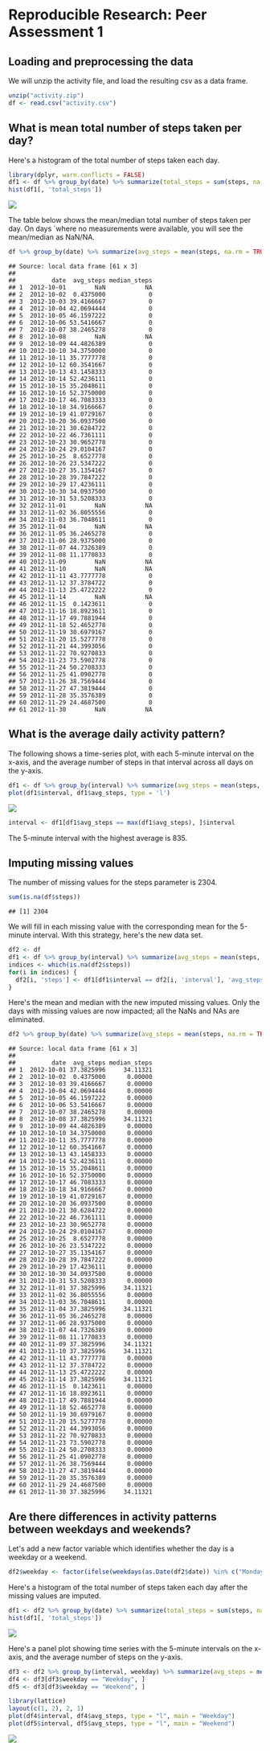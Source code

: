# Reproducible Research: Peer Assessment 1


## Loading and preprocessing the data

We will unzip the activity file, and load the resulting csv as a data frame. 


```r
unzip("activity.zip")
df <- read.csv("activity.csv")
```

## What is mean total number of steps taken per day?

Here's a histogram of the total number of steps taken each day. 

```r
library(dplyr, warn.conflicts = FALSE)
df1 <- df %>% group_by(date) %>% summarize(total_steps = sum(steps, na.rm = TRUE))
hist(df1[, 'total_steps'])
```

![](PA1_template_files/figure-html/unnamed-chunk-2-1.png) 

The table below shows the mean/median total number of steps taken per day. On days `where no measurements were available, you will see the mean/median as NaN/NA. 


```r
df %>% group_by(date) %>% summarize(avg_steps = mean(steps, na.rm = TRUE), median_steps = median(steps, na.rm = TRUE))
```

```
## Source: local data frame [61 x 3]
## 
##          date  avg_steps median_steps
## 1  2012-10-01        NaN           NA
## 2  2012-10-02  0.4375000            0
## 3  2012-10-03 39.4166667            0
## 4  2012-10-04 42.0694444            0
## 5  2012-10-05 46.1597222            0
## 6  2012-10-06 53.5416667            0
## 7  2012-10-07 38.2465278            0
## 8  2012-10-08        NaN           NA
## 9  2012-10-09 44.4826389            0
## 10 2012-10-10 34.3750000            0
## 11 2012-10-11 35.7777778            0
## 12 2012-10-12 60.3541667            0
## 13 2012-10-13 43.1458333            0
## 14 2012-10-14 52.4236111            0
## 15 2012-10-15 35.2048611            0
## 16 2012-10-16 52.3750000            0
## 17 2012-10-17 46.7083333            0
## 18 2012-10-18 34.9166667            0
## 19 2012-10-19 41.0729167            0
## 20 2012-10-20 36.0937500            0
## 21 2012-10-21 30.6284722            0
## 22 2012-10-22 46.7361111            0
## 23 2012-10-23 30.9652778            0
## 24 2012-10-24 29.0104167            0
## 25 2012-10-25  8.6527778            0
## 26 2012-10-26 23.5347222            0
## 27 2012-10-27 35.1354167            0
## 28 2012-10-28 39.7847222            0
## 29 2012-10-29 17.4236111            0
## 30 2012-10-30 34.0937500            0
## 31 2012-10-31 53.5208333            0
## 32 2012-11-01        NaN           NA
## 33 2012-11-02 36.8055556            0
## 34 2012-11-03 36.7048611            0
## 35 2012-11-04        NaN           NA
## 36 2012-11-05 36.2465278            0
## 37 2012-11-06 28.9375000            0
## 38 2012-11-07 44.7326389            0
## 39 2012-11-08 11.1770833            0
## 40 2012-11-09        NaN           NA
## 41 2012-11-10        NaN           NA
## 42 2012-11-11 43.7777778            0
## 43 2012-11-12 37.3784722            0
## 44 2012-11-13 25.4722222            0
## 45 2012-11-14        NaN           NA
## 46 2012-11-15  0.1423611            0
## 47 2012-11-16 18.8923611            0
## 48 2012-11-17 49.7881944            0
## 49 2012-11-18 52.4652778            0
## 50 2012-11-19 30.6979167            0
## 51 2012-11-20 15.5277778            0
## 52 2012-11-21 44.3993056            0
## 53 2012-11-22 70.9270833            0
## 54 2012-11-23 73.5902778            0
## 55 2012-11-24 50.2708333            0
## 56 2012-11-25 41.0902778            0
## 57 2012-11-26 38.7569444            0
## 58 2012-11-27 47.3819444            0
## 59 2012-11-28 35.3576389            0
## 60 2012-11-29 24.4687500            0
## 61 2012-11-30        NaN           NA
```


## What is the average daily activity pattern?

The following shows a time-series plot, with each 5-minute interval on the x-axis, and the average number of steps in that interval across all days on the y-axis. 


```r
df1 <- df %>% group_by(interval) %>% summarize(avg_steps = mean(steps, na.rm = TRUE))
plot(df1$interval, df1$avg_steps, type = 'l')
```

![](PA1_template_files/figure-html/unnamed-chunk-4-1.png) 

```r
interval <- df1[df1$avg_steps == max(df1$avg_steps), ]$interval
```

The 5-minute interval with the highest average is 835. 

## Imputing missing values

The number of missing values for the steps parameter is 2304. 

```r
sum(is.na(df$steps))
```

```
## [1] 2304
```

We will fill in each missing value with the corresponding mean for the 5-minute interval. With this strategy, here's the new data set. 

```r
df2 <- df
df1 <- df %>% group_by(interval) %>% summarize(avg_steps = mean(steps, na.rm = TRUE))
indices <- which(is.na(df2$steps))
for(i in indices) {
  df2[i, 'steps'] <- df1[df1$interval == df2[i, 'interval'], 'avg_steps']
}
```

Here's the mean and median with the new imputed missing values. Only the days with missing values are now impacted; all the NaNs and NAs are eliminated. 


```r
df2 %>% group_by(date) %>% summarize(avg_steps = mean(steps, na.rm = TRUE), median_steps = median(steps, na.rm = TRUE))
```

```
## Source: local data frame [61 x 3]
## 
##          date  avg_steps median_steps
## 1  2012-10-01 37.3825996     34.11321
## 2  2012-10-02  0.4375000      0.00000
## 3  2012-10-03 39.4166667      0.00000
## 4  2012-10-04 42.0694444      0.00000
## 5  2012-10-05 46.1597222      0.00000
## 6  2012-10-06 53.5416667      0.00000
## 7  2012-10-07 38.2465278      0.00000
## 8  2012-10-08 37.3825996     34.11321
## 9  2012-10-09 44.4826389      0.00000
## 10 2012-10-10 34.3750000      0.00000
## 11 2012-10-11 35.7777778      0.00000
## 12 2012-10-12 60.3541667      0.00000
## 13 2012-10-13 43.1458333      0.00000
## 14 2012-10-14 52.4236111      0.00000
## 15 2012-10-15 35.2048611      0.00000
## 16 2012-10-16 52.3750000      0.00000
## 17 2012-10-17 46.7083333      0.00000
## 18 2012-10-18 34.9166667      0.00000
## 19 2012-10-19 41.0729167      0.00000
## 20 2012-10-20 36.0937500      0.00000
## 21 2012-10-21 30.6284722      0.00000
## 22 2012-10-22 46.7361111      0.00000
## 23 2012-10-23 30.9652778      0.00000
## 24 2012-10-24 29.0104167      0.00000
## 25 2012-10-25  8.6527778      0.00000
## 26 2012-10-26 23.5347222      0.00000
## 27 2012-10-27 35.1354167      0.00000
## 28 2012-10-28 39.7847222      0.00000
## 29 2012-10-29 17.4236111      0.00000
## 30 2012-10-30 34.0937500      0.00000
## 31 2012-10-31 53.5208333      0.00000
## 32 2012-11-01 37.3825996     34.11321
## 33 2012-11-02 36.8055556      0.00000
## 34 2012-11-03 36.7048611      0.00000
## 35 2012-11-04 37.3825996     34.11321
## 36 2012-11-05 36.2465278      0.00000
## 37 2012-11-06 28.9375000      0.00000
## 38 2012-11-07 44.7326389      0.00000
## 39 2012-11-08 11.1770833      0.00000
## 40 2012-11-09 37.3825996     34.11321
## 41 2012-11-10 37.3825996     34.11321
## 42 2012-11-11 43.7777778      0.00000
## 43 2012-11-12 37.3784722      0.00000
## 44 2012-11-13 25.4722222      0.00000
## 45 2012-11-14 37.3825996     34.11321
## 46 2012-11-15  0.1423611      0.00000
## 47 2012-11-16 18.8923611      0.00000
## 48 2012-11-17 49.7881944      0.00000
## 49 2012-11-18 52.4652778      0.00000
## 50 2012-11-19 30.6979167      0.00000
## 51 2012-11-20 15.5277778      0.00000
## 52 2012-11-21 44.3993056      0.00000
## 53 2012-11-22 70.9270833      0.00000
## 54 2012-11-23 73.5902778      0.00000
## 55 2012-11-24 50.2708333      0.00000
## 56 2012-11-25 41.0902778      0.00000
## 57 2012-11-26 38.7569444      0.00000
## 58 2012-11-27 47.3819444      0.00000
## 59 2012-11-28 35.3576389      0.00000
## 60 2012-11-29 24.4687500      0.00000
## 61 2012-11-30 37.3825996     34.11321
```

## Are there differences in activity patterns between weekdays and weekends?

Let's add a new factor variable which identifies whether the day is a weekday or a weekend. 

```r
df2$weekday <- factor(ifelse(weekdays(as.Date(df2$date)) %in% c("Monday", "Tuesday", "Wednesday", "Thursday", "Friday"), "Weekday", "Weekend"))
```

Here's a histogram of the total number of steps taken each day after the missing values are imputed. 

```r
df1 <- df2 %>% group_by(date) %>% summarize(total_steps = sum(steps, na.rm = TRUE))
hist(df1[, 'total_steps'])
```

![](PA1_template_files/figure-html/unnamed-chunk-9-1.png) 

Here's a panel plot showing time series with the 5-minute intervals on the x-axis, and the average number of steps on the y-axis. 


```r
df3 <- df2 %>% group_by(interval, weekday) %>% summarize(avg_steps = mean(steps, na.rm = TRUE))
df4 <- df3[df3$weekday == "Weekday", ]
df5 <- df3[df3$weekday == "Weekend", ]

library(lattice)
layout(c(1, 2), 2, 1)
plot(df4$interval, df4$avg_steps, type = "l", main = "Weekday")
plot(df5$interval, df5$avg_steps, type = "l", main = "Weekend")
```

![](PA1_template_files/figure-html/unnamed-chunk-10-1.png) 
